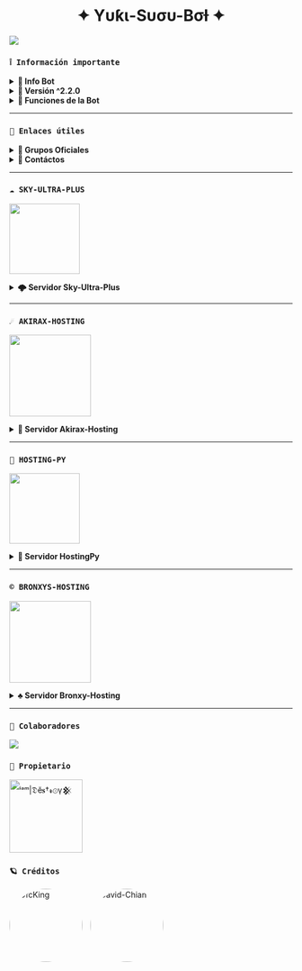 <h1 align="center">✦ Yυƙι-Sυσυ-Bσƚ ✦</h1>

 <img src= "https://files.catbox.moe/om9jai.jpg">
    </p>

### **`❕️ Información importante`**

<details>
 <summary><b> 🧁 Info Bot</b></summary>

* Este proyecto **no está afiliado de ninguna manera** con `WhatsApp`, `Inc. WhatsApp` es una marca registrada de `WhatsApp LLC`, y este bot es un **desarrollo independiente** que **no tiene ninguna relación oficial con la compañía**.
</details>

<details> 
<summary><b> 🍬 Versión ^2.2.0</b></summary>

* **Este proyecto no ofrece soporte oficial para su uso en Termux.** Termux es una aplicación de terminal para Android y, aunque puede ser utilizada para ejecutar diversos programas, **este proyecto no está diseñado ni probado específicamente para funcionar en Termux**. Por lo tanto, **no garantizamos compatibilidad ni soporte técnico en este entorno**.
</details>

<details>
 <summary><b> 🍰 Funciones de la Bot</b></summary>

> Bot en desarrollo si presenta alguna falla reportar al creador para darle una solución óptima.

- [x] Interacción con voz y texto
- [x] Configuración de grupo
- [x] antidelete, antilink, antispam, etc
- [x] Bienvenida personalizada
- [x] Juegos, tictactoe, mate, etc
- [x] Chatbot (simsimi)
- [x] Chatbot (autoresponder)
- [x] Crear sticker de image/video/gif/url
- [x] SubBot (Jadibot)
- [x]    Buscador Google
- [x] Juego RPG
- [x] Personalizar imagen del menú
- [x] Descarga de música y video De YT
- [ ] Otros

</details>

---
### **`🔗 Enlaces útiles`**

<details>
 <summary><b> 🍭 Grupos Oficiales </b></summary>

 * Canal Oficial  [`¡Click aquí!`](https://whatsapp.com/channel/0029VapSIvR5EjxsD1B7hU3T)
* Grupo Oficial [`¡Click aquí!`](https://chat.whatsapp.com/Ecz881bBgqPIWjDOaKkp7E)
* Comunidad Oficial [`¡Click aquí!`](https://chat.whatsapp.com/EwrwcGvpLf1BnMhP3B4axD)
</details>

<details>
<summary><b> 💭 Contáctos</b></summary>

* WhatsApp: [`Aquí`](https:/Wa.me/584120346669)
* Correo: [`Aquí`](thekingdestroy507@gmail.com)

</details>

---

### **`☁️ SKY-ULTRA-PLUS`**

<a
href="https://dash.skyultraplus.com/home"><img src="https://qu.ax/zFzXF.png" height="125px"></a>

<details>
 <summary><b> 🌩️ Servidor Sky-Ultra-Plus</b></summary>

* Dashboard  [`Dash`](https://dash.skyultraplus.com)
* Panel [`Panel`](https://panel.skyultraplus.com)
* Canal de WhatsApp [`Canal Sky`](https://whatsapp.com/channel/0029VakUvreFHWpyWUr4Jr0g)
* Comunidad  [`Aquí`](https://chat.whatsapp.com/JPwcXvPEUwlEOyjI3BpYys)
* Contacto(s) [`Gata Dios`](https://wa.me/message/B3KTM5XN2JMRD1) / [`Russell`](https://api.whatsapp.com/send/?phone=15167096032&text&type=phone_number&app_absent=0) / [`elrebelde21`](https://facebook.com/elrebelde21)
* Discord [`SkyUltraPlus`](https://discord.gg/Ph4eWsZ8)

</details>

---

###  **`☄️ AKIRAX-HOSTING`**
<a href="https://home.akirax.net"><img src="https://qu.ax/AVgaL.jpg" height="145px"></a>

<details>
 <summary><b>💠 Servidor Akirax-Hosting</b></summary>

* Dashboard: [`Dash`](https://home.akirax.net)
* Panel: [`Panel`](https://console.akirax.net)
* Canal de WhatsApp: [`Canal Akirax`](https://whatsapp.com/channel/0029Vb3Ocrs7IUYNQktqeE11)
* Comunidad: [`Aquí`](https://chat.whatsapp.com/HekxzfoLBxN1TCwTmrlGcy)
* Contacto(s): [`Matias`](https://Wa.me/+5491164123932) / [`Tesis`](https://wa.me/522431268546)

</details>

---

### **`🌌 HOSTING-PY`**

<a
href="https://dahs.hostingpy.shop/home"><img src="https://files.catbox.moe/lr92z2.jpg" height="125px"></a>

<details>
 <summary><b> 🌠 Servidor HostingPy</b></summary>

* Dashboard  [`Dash`](https://dahs.hostingpy.shop)
* Panel [`Panel`](https://panel.hostingpy.shop)
* Canal de WhatsApp [`Canal Py`](https://whatsapp.com/channel/0029Vak4e1R4NVifmh8Tvi3q)
* Comunidad  [`Aquí`](https://chat.whatsapp.com/HT9YFbWTuqO0DQrq6Xxhvx)
* Contacto(s) [`Soporte`](https://wa.me/595976126756)

</details>

---

###  **`©️ BRONXYS-HOSTING`**
<a href="https://bronxyshost.com"><img src="https://tinyurl.com/23qv2kvr" height="145px"></a>

<details>
 <summary><b>♣️ Servidor Bronxy-Hosting</b></summary>

* Dashboard: [`Dash`](https://bronxyshost.com)
* Panel: [`Panel`](https://bronxyshost.com)
* Canal de WhatsApp: [`Canal Bronxy`](https://whatsapp.com/channel/0029Va9l48kHbFV6SQFKz93B)
* Grupo Oficial: [`Aquí`](https://chat.whatsapp.com/GVQsAe6CAjoJLuotkpnAqq)
* Grupo Soporte: [`Soporte`](https://wa.me/message/OMZQOH4YZ765K1) 

</details>

---

### **`🌟 Colaboradores`**
<a href="https://github.com/The-King-Destroy/Yuki_Suou-Bot/graphs/contributors">
<img src="https://contrib.rocks/image?repo=The-King-Destroy/Yuki_Suou-Bot" /> 
</a>

### **`👑 Propietario`**
<a
href="https://github.com/The-King-Destroy"><img src="https://github.com/The-King-Destroy.png" width="130" height="130" alt="
ⁱᵃᵐ|𝔇ĕ𝐬†𝓻⊙γ𒆜"/></a>

### **`🪐 Créditos`**
<a href="https://github.com/OfcKing" style="display:inline-block; margin-right: 10px; text-decoration: none;">
    <img src="https://github.com/OfcKing.png" width="130" height="130" alt="OfcKing" style="border-radius: 50%;"/>
</a>
<a href="https://github.com/David-Chian" style="display:inline-block; text-decoration: none;">
    <img src="https://github.com/David-Chian.png" width="130" height="130" alt="David-Chian" style="border-radius: 50%;"/>
</a>
